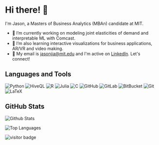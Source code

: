 # Hi there! 👋

I'm Jason, a Masters of Business Analytics (MBAn) candidate at MIT.

- 🔭 I’m currently working on modeling joint elasticities of demand and interpretable ML with Comcast.
- 🌱 I’m also learning interactive visualizations for business applications, AR/VR and video making.
- 🥳 My email is jasonjia@mit.edu and I'm active on [LinkedIn](https://www.linkedin.com/in/jasonjiajs/). Let's connect!

<!--
**jasonjiajs/jasonjiajs** is a ✨ _special_ ✨ repository because its `README.md` (this file) appears on your GitHub profile.

Here are some ideas to get you started:

- 🔭 I’m currently working on ...
- 🌱 I’m currently learning ...
- 👯 I’m looking to collaborate on ...
- 🤔 I’m looking for help with ...
- 💬 Ask me about ...
- 📫 How to reach me: ...
- 😄 Pronouns: ...
- ⚡ Fun fact: ...
-->

## Languages and Tools
![Python](https://img.shields.io/badge/-Python-black?style=flat-square&logo=Python)
![HiveQL](https://img.shields.io/badge/-SQL_(HiveQL)-black?style=flat-square&logo=apachehive&logoColor=FDEE21)
![R](https://img.shields.io/badge/-R-black?style=flat-square&logo=R&logoColor=276DC3)
![Julia](https://img.shields.io/badge/-Julia-black.svg?logo=Julia&logoColor=9558B2)
![C](https://custom-icon-badges.herokuapp.com/badge/C-03599C.svg?logo=c-in-hexagon&logoColor=white)
![GitHub](https://img.shields.io/badge/-GitHub-181717?style=flat-square&logo=github)
![GitLab](https://img.shields.io/badge/-GitLab-FCA121?style=flat-square&logo=gitlab)
![BitBucket](https://img.shields.io/badge/-BitBucket-darkblue?style=flat-square&logo=bitbucket)
![Git](https://img.shields.io/badge/-Git-black?style=flat-square&logo=git)
![LaTeX](https://img.shields.io/badge/LaTeX-008080.svg?logo=LaTeX&logoColor=white)


## GitHub Stats
![Github Stats](https://github-readme-stats.vercel.app/api?username=jasonjiajs&count_private=true&show_icons=true&include_all_commits=true)

![Top Languages](https://github-readme-stats.vercel.app/api/top-langs/?username=jasonjiajs&hide=TeX,jupyter%20notebook&layout=compact)

![visitor badge](https://visitor-badge.laobi.icu/badge?page_id=jasonjiajs.jasonjiajs)
